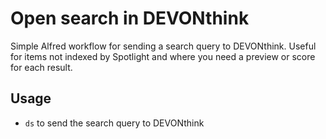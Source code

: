 # Open search in DEVONthink

Simple Alfred workflow for sending a search query to DEVONthink. Useful for items not indexed by Spotlight and where you need a preview or score for each result.


## Usage

- `ds` to send the search query to DEVONthink
